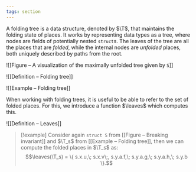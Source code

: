 ```yaml
---
tags: section
---
```


A folding tree is a data structure, denoted by $\T$, that maintains the folding state of places. It works by representing data types as a tree, where nodes are fields of potentially nested `struct`s. The leaves of the tree are all the places that are _folded_, while the internal nodes are _unfolded_ places, both uniquely described by paths from the root.

![[Figure – A visualization of the maximally unfolded tree given by `S`]]

![[Definition – Folding tree]]

![[Example – Folding tree]]

When working with folding trees, it is useful to be able to refer to the set of folded places. For this, we introduce a function $\leaves$ which computes this.

![[Definition – Leaves]]

> [!example]
> Consider again `struct S` from [[Figure – Breaking invariant]] and $\T_s$ from [[Example – Folding tree]], then we can compute the folded places in $\T_s$ as:
> $$\leaves(\T_s) = \{ s.x.u,\; s.x.v\;, s.y.a.f,\; s.y.a.g,\; s.y.a.h,\; s.y.b \}.$$
